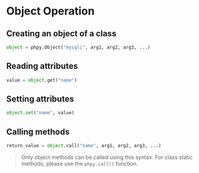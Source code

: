 # Object Operation

## Creating an object of a class

```python
object = phpy.Object("mysqli", arg1, arg2, arg3, ...)
```

## Reading attributes
```python
value = object.get("name")
```

## Setting attributes
```python
object.set("name", value)
```

## Calling methods
```python
return_value = object.call("name", arg1, arg2, arg3, ...)
```

> Only object methods can be called using this syntax. For class static methods, please use the `phpy.call()` function.